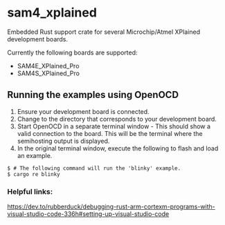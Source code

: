 # sam4_xplained

Embedded Rust support crate for several Microchip/Atmel XPlained development boards.

Currently the following boards are supported:
* SAM4E_XPlained_Pro
* SAM4S_XPlained_Pro

## Running the examples using OpenOCD
1) Ensure your development board is connected.
2) Change to the directory that corresponds to your development board.
3) Start OpenOCD in a separate terminal window - This should show a valid connection to the board.   This will be the terminal
   where the semihosting output is displayed.
4) In the original terminal window, execute the following to flash and load an example.
```shell
$ # The following command will run the 'blinky' example.
$ cargo re blinky
```

### Helpful links:
https://dev.to/rubberduck/debugging-rust-arm-cortexm-programs-with-visual-studio-code-336h#setting-up-visual-studio-code

